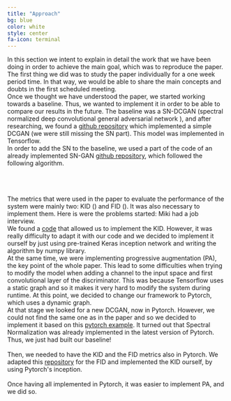 ```yaml
---
title: "Approach"
bg: blue
color: white
style: center
fa-icon: terminal
---
```


<p style='text-align: justify;'>

In this section we intent to explain in detail the work that we have been doing in order to achieve the main goal, which was to reproduce the paper.
<br />
The first thing we did was to study the paper individually for a one week period time. In that way, we would be able to share the main concepts and doubts in the first scheduled meeting.
<br />
Once we thought we have understood the paper, we started working towards a baseline. Thus, we wanted to implement it in order to be able to compare our results in the future. The baseline was a SN-DCGAN  (spectral normalized deep convolutional general adversarial network ), and after researching, we found a <a href="https://github.com/minhnhat93/tf-SNDCGAN">github repository</a> which implemented a simple DCGAN (we were still missing the SN part). This model was implemented in Tensorflow.
<br />
In order to add the SN to the baseline, we used a part of the code of an already implemented SN-GAN <a href="https://github.com/taki0112/Spectral_Normalization-Tensorflow">github repository</a>, which followed the following algorithm.
<br />
<br />

<br />
<br />
The metrics that were used in the paper to evaluate the performance of the system were mainly two: KID () and FID (). It was also necessary to implement them. Here is were the problems started: Miki had a job interview.
<br />
We found a <a href="https://github.com/google/compare_gan/tree/master/compare_gan/src">code</a> that allowed us to implement the KID. However, it was really difficulty to adapt it with our code and we decided to implement it ourself by just using pre-trained Keras inception network and writing the algorithm by numpy library.
<br />
At the same time, we were implementing progressive augmentation (PA), the key point of the whole paper. This lead to some difficulties when trying to modify the model when adding a channel to the input space and first convolutional layer of the discriminator. This was because Tensorflow uses a static graph and so it makes it very hard to modify the system during runtime. At this point, we decided to change our framework to Pytorch, which uses a dynamic graph.
<br />
At that stage we looked for a new DCGAN, now in Pytorch. However, we could not find the same one as in the paper and so we decided to implement it based on this <a href="https://pytorch.org/tutorials/beginner/dcgan_faces_tutorial.html">pytorch example</a>. It turned out that Spectral Normalization was already implemented in the latest version of Pytorch. Thus, we just had built our baseline!
<br />
<br />
Then, we needed to have the KID and the FID metrics also in Pytorch. We adapted this <a href="https://github.com/mseitzer/pytorch-fid">repository</a> for the FID and implemented the KID ourself, by using Pytorch's inception.
<br />
<br />
Once having all implemented in Pytorch, it was easier to implement PA, and we did so.
<br />
</p>

<!-- <img src="./assets/algorithm.jpeg" alt="Spectral normalization"/> -->
